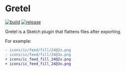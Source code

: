 # Gretel

[![build](https://travis-ci.org/StyleShare/Gretel.svg?branch=master)](https://travis-ci.org/StyleShare/Gretel)
[![release](http://img.shields.io/github/release/StyleShare/Gretel.svg)](https://github.com/StyleShare/Gretel/releases)

Gretel is a Sketch plugin that flattens files after exporting.

For example:

```diff
- icons/ic/feed/fill/24@2x.png
- icons/ic/feed/fill/24@3x.png
+ icons/ic_feed_fill_24@2x.png
+ icons/ic_feed_fill_24@3x.png
```
